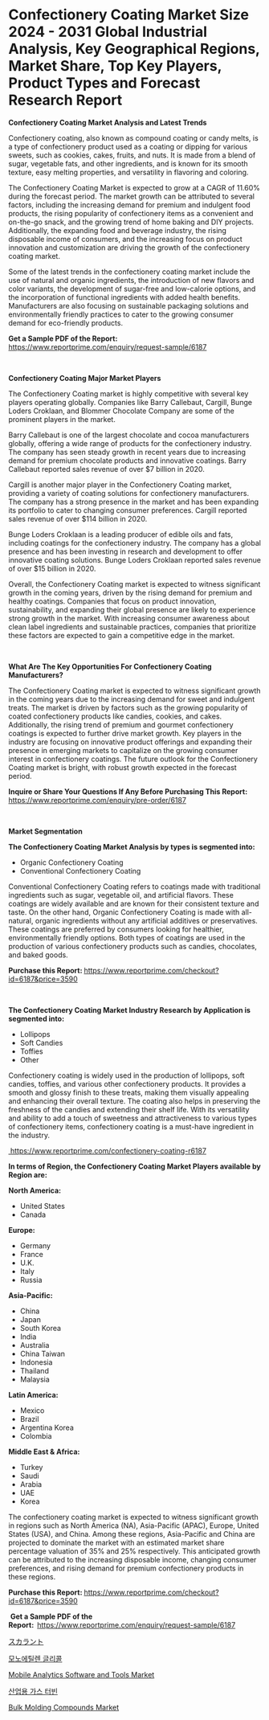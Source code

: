 <p><h1>Confectionery Coating Market Size 2024 - 2031 Global Industrial Analysis, Key Geographical Regions, Market Share, Top Key Players, Product Types and Forecast Research Report</h1></p><p><strong>Confectionery Coating Market Analysis and Latest Trends</strong></p>
<p><p>Confectionery coating, also known as compound coating or candy melts, is a type of confectionery product used as a coating or dipping for various sweets, such as cookies, cakes, fruits, and nuts. It is made from a blend of sugar, vegetable fats, and other ingredients, and is known for its smooth texture, easy melting properties, and versatility in flavoring and coloring.</p><p>The Confectionery Coating Market is expected to grow at a CAGR of 11.60% during the forecast period. The market growth can be attributed to several factors, including the increasing demand for premium and indulgent food products, the rising popularity of confectionery items as a convenient and on-the-go snack, and the growing trend of home baking and DIY projects. Additionally, the expanding food and beverage industry, the rising disposable income of consumers, and the increasing focus on product innovation and customization are driving the growth of the confectionery coating market.</p><p>Some of the latest trends in the confectionery coating market include the use of natural and organic ingredients, the introduction of new flavors and color variants, the development of sugar-free and low-calorie options, and the incorporation of functional ingredients with added health benefits. Manufacturers are also focusing on sustainable packaging solutions and environmentally friendly practices to cater to the growing consumer demand for eco-friendly products.</p></p>
<p><strong>Get a Sample PDF of the Report:&nbsp;</strong> <a href="https://www.reportprime.com/enquiry/request-sample/6187">https://www.reportprime.com/enquiry/request-sample/6187</a></p>
<p>&nbsp;</p>
<p><strong>Confectionery Coating Major Market Players</strong></p>
<p><p>The Confectionery Coating market is highly competitive with several key players operating globally. Companies like Barry Callebaut, Cargill, Bunge Loders Croklaan, and Blommer Chocolate Company are some of the prominent players in the market.</p><p>Barry Callebaut is one of the largest chocolate and cocoa manufacturers globally, offering a wide range of products for the confectionery industry. The company has seen steady growth in recent years due to increasing demand for premium chocolate products and innovative coatings. Barry Callebaut reported sales revenue of over $7 billion in 2020.</p><p>Cargill is another major player in the Confectionery Coating market, providing a variety of coating solutions for confectionery manufacturers. The company has a strong presence in the market and has been expanding its portfolio to cater to changing consumer preferences. Cargill reported sales revenue of over $114 billion in 2020.</p><p>Bunge Loders Croklaan is a leading producer of edible oils and fats, including coatings for the confectionery industry. The company has a global presence and has been investing in research and development to offer innovative coating solutions. Bunge Loders Croklaan reported sales revenue of over $15 billion in 2020.</p><p>Overall, the Confectionery Coating market is expected to witness significant growth in the coming years, driven by the rising demand for premium and healthy coatings. Companies that focus on product innovation, sustainability, and expanding their global presence are likely to experience strong growth in the market. With increasing consumer awareness about clean label ingredients and sustainable practices, companies that prioritize these factors are expected to gain a competitive edge in the market.</p></p>
<p>&nbsp;</p>
<p><strong>What Are The Key Opportunities For Confectionery Coating Manufacturers?</strong></p>
<p><p>The Confectionery Coating market is expected to witness significant growth in the coming years due to the increasing demand for sweet and indulgent treats. The market is driven by factors such as the growing popularity of coated confectionery products like candies, cookies, and cakes. Additionally, the rising trend of premium and gourmet confectionery coatings is expected to further drive market growth. Key players in the industry are focusing on innovative product offerings and expanding their presence in emerging markets to capitalize on the growing consumer interest in confectionery coatings. The future outlook for the Confectionery Coating market is bright, with robust growth expected in the forecast period.</p></p>
<p><strong>Inquire or Share Your Questions If Any Before Purchasing This Report:</strong> <a href="https://www.reportprime.com/enquiry/pre-order/6187">https://www.reportprime.com/enquiry/pre-order/6187</a></p>
<p>&nbsp;</p>
<p><strong>Market Segmentation</strong></p>
<p><strong>The Confectionery Coating Market Analysis by types is segmented into:</strong></p>
<p><ul><li>Organic Confectionery Coating</li><li>Conventional Confectionery Coating</li></ul></p>
<p><p>Conventional Confectionery Coating refers to coatings made with traditional ingredients such as sugar, vegetable oil, and artificial flavors. These coatings are widely available and are known for their consistent texture and taste. On the other hand, Organic Confectionery Coating is made with all-natural, organic ingredients without any artificial additives or preservatives. These coatings are preferred by consumers looking for healthier, environmentally friendly options. Both types of coatings are used in the production of various confectionery products such as candies, chocolates, and baked goods.</p></p>
<p><strong>Purchase this Report:&nbsp;</strong><a href="https://www.reportprime.com/checkout?id=6187&price=3590">https://www.reportprime.com/checkout?id=6187&price=3590</a></p>
<p>&nbsp;</p>
<p><strong>The Confectionery Coating Market Industry Research by Application is segmented into:</strong></p>
<p><ul><li>Lollipops</li><li>Soft Candies</li><li>Toffies</li><li>Other</li></ul></p>
<p><p>Confectionery coating is widely used in the production of lollipops, soft candies, toffies, and various other confectionery products. It provides a smooth and glossy finish to these treats, making them visually appealing and enhancing their overall texture. The coating also helps in preserving the freshness of the candies and extending their shelf life. With its versatility and ability to add a touch of sweetness and attractiveness to various types of confectionery items, confectionery coating is a must-have ingredient in the industry.</p></p>
<p><a href="https://www.reportprime.com/confectionery-coating-r6187">&nbsp;https://www.reportprime.com/confectionery-coating-r6187</a></p>
<p><strong>In terms of Region, the Confectionery Coating Market Players available by Region are:</strong></p>
<p>
    <p> <strong> North America: </strong>
        <ul>
            <li>United States</li>
            <li>Canada</li>
        </ul>
        </p> 
    <p> <strong> Europe: </strong>
        <ul>
            <li>Germany</li>
            <li>France</li>
            <li>U.K.</li>
            <li>Italy</li>
            <li>Russia</li>
        </ul>
        </p> 
    <p> <strong> Asia-Pacific: </strong>
        <ul>
            <li>China</li>
            <li>Japan</li>
            <li>South Korea</li>
            <li>India</li>
            <li>Australia</li>
            <li>China Taiwan</li>
            <li>Indonesia</li>
            <li>Thailand</li>
            <li>Malaysia</li>
        </ul>
        </p> 
    <p> <strong> Latin America: </strong>
        <ul>
            <li>Mexico</li>
            <li>Brazil</li>
            <li>Argentina Korea</li>
            <li>Colombia</li>
        </ul>
        </p> 
    <p> <strong> Middle East & Africa: </strong>
        <ul>
            <li>Turkey</li>
            <li>Saudi</li>
            <li>Arabia</li>
            <li>UAE</li>
            <li>Korea</li>
        </ul>
    </p>
    </p>
<p><p>The confectionery coating market is expected to witness significant growth in regions such as North America (NA), Asia-Pacific (APAC), Europe, United States (USA), and China. Among these regions, Asia-Pacific and China are projected to dominate the market with an estimated market share percentage valuation of 35% and 25% respectively. This anticipated growth can be attributed to the increasing disposable income, changing consumer preferences, and rising demand for premium confectionery products in these regions.</p></p>
<p><strong>Purchase this Report: </strong><a href="https://www.reportprime.com/checkout?id=6187&price=3590">https://www.reportprime.com/checkout?id=6187&price=3590</a></p>
<p>&nbsp;<strong>Get a Sample PDF of the Report:&nbsp;&nbsp;</strong><a href="https://www.reportprime.com/enquiry/request-sample/6187">https://www.reportprime.com/enquiry/request-sample/6187</a></p>
<p><strong></strong></p>
<p><p><a href="https://medium.com/@susanjprice2023/%E3%82%B9%E3%82%AB%E3%83%A9%E3%83%B3%E3%83%88%E5%B8%82%E5%A0%B4%E5%88%86%E6%9E%90-%E3%81%9D%E3%81%AEcagr-%E5%B8%82%E5%A0%B4%E3%82%BB%E3%82%B0%E3%83%A1%E3%83%B3%E3%83%86%E3%83%BC%E3%82%B7%E3%83%A7%E3%83%B3-%E3%81%8A%E3%82%88%E3%81%B3%E4%B8%96%E7%95%8C%E7%9A%84%E3%81%AA%E6%A5%AD%E7%95%8C%E6%A6%82%E8%A6%81-6b5b5da6dcab">スカラント</a></p><p><a href="https://medium.com/@jackiefauhey9089475/%EB%AA%A8%EB%85%B8%EC%97%90%ED%8B%B8%EB%A0%8C-%EA%B8%80%EB%A6%AC%EC%BD%9C-%EC%8B%9C%EC%9E%A5-%EC%8B%9C%EC%9E%A5-cagr-%EC%8B%9C%EC%9E%A5-%ED%8A%B8%EB%A0%8C%EB%93%9C-%EB%B0%8F-%EC%84%B1%EC%9E%A5-%EC%A0%84%EB%9E%B5%EC%97%90-%EB%8C%80%ED%95%9C-%ED%86%B5%EC%B0%B0%EB%A0%A5-678506da2237">모노에틸렌 글리콜</a></p><p><a href="https://www.linkedin.com/pulse/mobile-analytics-software-tools-market-centers-aspects-tx3ic?trackingId=CWs%2B4yyZVfsTeu66rchaJw%3D%3D">Mobile Analytics Software and Tools Market</a></p><p><a href="https://github.com/JonHarrtis67676y/Market-Research-Report-List-1/blob/main/294614216598.md">산업용 가스 터빈</a></p><p><a href="https://issuu.com/reportprime-2/docs/bulk-molding-compounds-market-size-2030.pptx">Bulk Molding Compounds Market</a></p></p>